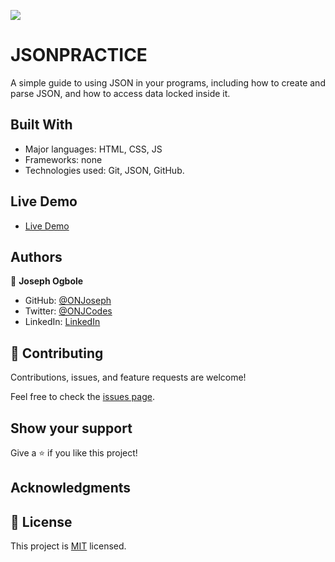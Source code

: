 ![](https://img.shields.io/badge/Microverse-blueviolet)
# JSONPRACTICE
A simple guide to using JSON in your programs, including how to create and parse JSON, and how to access data locked inside it.

## Built With

- Major languages: HTML, CSS, JS
- Frameworks: none
- Technologies used: Git, JSON, GitHub.

## Live Demo

- [Live Demo](https://onjoseph.github.io/)

## Authors

👤 **Joseph Ogbole**

- GitHub: [@ONJoseph](https://github.com/ONJoseph)
- Twitter: [@ONJCodes](https://twitter.com/ONJCodes)
- LinkedIn: [LinkedIn](https://www.linkedin.com/in/o-n-joseph-ba8425147/)

## 🤝 Contributing

Contributions, issues, and feature requests are welcome!

Feel free to check the [issues page](https://github.com/ONJoseph/Leaderboard/issues).

## Show your support

Give a ⭐️ if you like this project!

## Acknowledgments


## 📝 License

This project is [MIT](./license.md) licensed.

